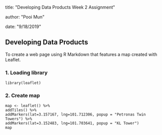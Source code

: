 
title: "Developing Data Products Week 2 Assignment"

author: "Pooi Mun"

date: "9/18/2019"


## Developing Data Products
To create a web page using R Markdown that features a map created with Leaflet.

### 1. Loading library
```{r}
library(leaflet)
```

### 2. Create map 
```{r}
map <- leaflet() %>%
addTiles() %>%
addMarkers(lat=3.157167, lng=101.712306, popup = "Petronas Twin Towers") %>%
addMarkers(lat=3.152483, lng=101.703641, popup = "KL Tower")
map
```
